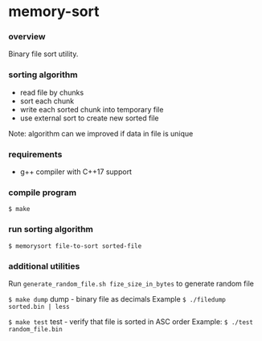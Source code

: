 # memory-sort

### overview
Binary file sort utility.

### sorting algorithm
* read file by chunks
* sort each chunk 
* write each sorted chunk into temporary file
* use external sort to create new sorted file

Note: algorithm can we improved if data in file is unique

### requirements
* g++ compiler with C++17 support

### compile program
```$ make```

### run sorting algorithm
```$ memorysort file-to-sort sorted-file```

### additional utilities
Run ```generate_random_file.sh fize_size_in_bytes``` to generate random file

```$ make dump```
dump - binary file as decimals 
Example
```$ ./filedump sorted.bin | less```

```$ make test```
test - verify that file is sorted in ASC order 
Example:
```$ ./test random_file.bin```
